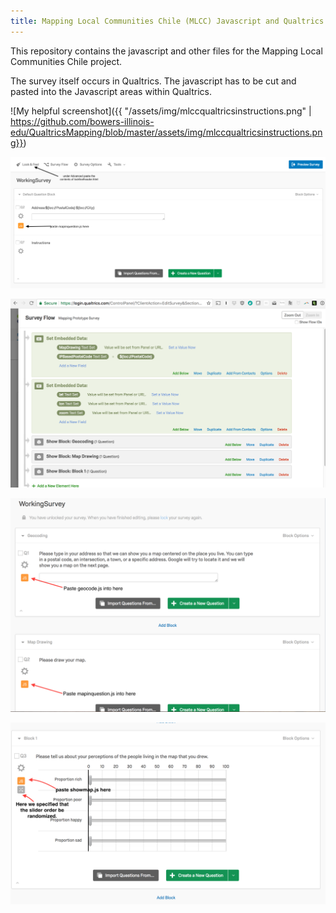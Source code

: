 ```yaml
---
title: Mapping Local Communities Chile (MLCC) Javascript and Qualtrics Project
---
```


This repository contains the javascript and other files for the Mapping Local Communities Chile project. 

The survey itself occurs in Qualtrics. The javascript has to be cut and pasted into the Javascript areas within Qualtrics.
<!--- ![My helpful screenshot]({{ "/assets/screenshot.jpg" | absolute_url }}) -->

![My helpful screenshot]({{ "/assets/img/mlccqualtricsinstructions.png" |  https://github.com/bowers-illinois-edu/QualtricsMapping/blob/master/assets/img/mlccqualtricsinstructions.png}})

![Step 1](https://github.com/bowers-illinois-edu/QualtricsMapping/blob/master/assets/img/mlccqualtricsinstructions.png)


![The Survey Flow](https://github.com/bowers-illinois-edu/QualtricsMapping/blob/master/assets/img/surveyflow.png)


![Step 3](https://github.com/bowers-illinois-edu/QualtricsMapping/blob/master/assets/img/geocodeanddraw.png)


![Step 4](https://github.com/bowers-illinois-edu/QualtricsMapping/blob/master/assets/img/showmapinquestion.png)

